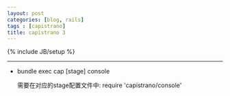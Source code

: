 ```yaml
---
layout: post
categories: [blog, rails]
tags : [capistrano]
title: capistrano 3
---
```

{% include JB/setup %}

---

* bundle exec cap [stage] console

  需要在对应的stage配置文件中: require 'capistrano/console'
